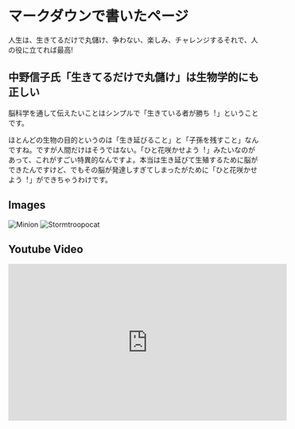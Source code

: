 # マークダウンで書いたページ

⼈⽣は、⽣きてるだけで丸儲け、争わない、楽しみ、チャレンジするそれで、⼈の役に⽴てれば最⾼!

## 中野信⼦⽒「⽣きてるだけで丸儲け」は⽣物学的にも正しい

脳科学を通して伝えたいことはシンプルで「⽣きている者が勝ち︕」ということです。

ほとんどの⽣物の⽬的というのは「⽣き延びること」と「⼦孫を残すこと」なんですね。ですが⼈間だけはそうではない。「ひと花咲かせよう︕」みたいなのがあって、これがすごい特異的なんですよ。本当は⽣き延びて⽣殖するために脳ができたんですけど、でもその脳が発達しすぎてしまったがために「ひと花咲かせよう︕」ができちゃうわけです。

## Images

![Minion](https://octodex.github.com/images/minion.png)
![Stormtroopocat](https://octodex.github.com/images/stormtroopocat.jpg "The Stormtroopocat")

## Youtube Video

<iframe width="560" height="315" src="https://www.youtube.com/embed/STeofHExMrc" title="YouTube video player" frameborder="0" allow="accelerometer; autoplay; clipboard-write; encrypted-media; gyroscope; picture-in-picture" allowfullscreen></iframe>
